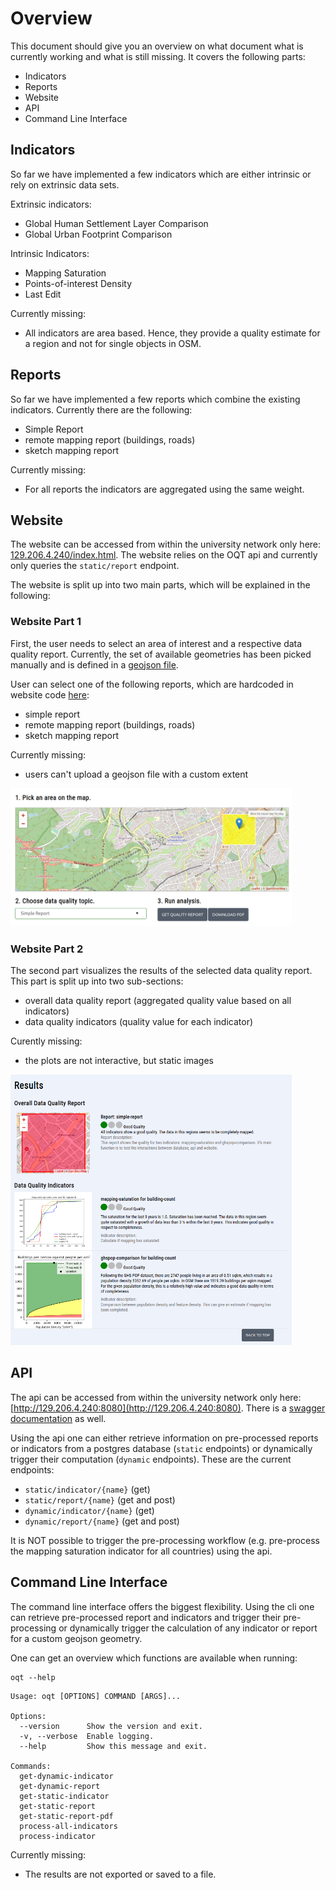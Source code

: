 # Overview
This document should give you an overview on what document what is currently working and what is still missing. It covers the following parts:

* Indicators
* Reports
* Website
* API
* Command Line Interface

## Indicators
So far we have implemented a few indicators which are either intrinsic or rely on extrinsic data sets.

Extrinsic indicators:
* Global Human Settlement Layer Comparison
* Global Urban Footprint Comparison

Intrinsic Indicators:
* Mapping Saturation
* Points-of-interest Density
* Last Edit

Currently missing:
* All indicators are area based. Hence, they provide a quality estimate for a region and not for single objects in OSM.

## Reports
So far we have implemented a few reports which combine the existing indicators. Currently there are the following:
* Simple Report
* remote mapping report (buildings, roads)
* sketch mapping report

Currently missing:
* For all reports the indicators are aggregated using the same weight. 

## Website
The website can be accessed from within the university network only here: [129.206.4.240/index.html](http://129.206.4.240/index.html). The website relies on the OQT api and currently only queries the `static/report` endpoint.

The website is split up into two main parts, which will be explained in the following:

### Website Part 1
First, the user needs to select an area of interest and a respective data quality report. Currently, the set of available geometries has been picked manually and is defined in a [geojson file](https://gitlab.gistools.geog.uni-heidelberg.de/giscience/big-data/ohsome/apps/ohsome-quality-tool/-/blob/master/website/website/assets/data/test-regions.geojson).

User can select one of the following reports, which are hardcoded in website code [here](https://gitlab.gistools.geog.uni-heidelberg.de/giscience/big-data/ohsome/apps/ohsome-quality-tool/-/blob/master/website/website/index.html):
* simple report
* remote mapping report (buildings, roads)
* sketch mapping report

Currently missing:
* users can't upload a geojson file with a custom extent

<img src="img/oqt_website_step1.png" width="450px">

### Website Part 2
The second part visualizes the results of the selected data quality report. This part is split up into two sub-sections:

* overall data quality report (aggregated quality value based on all indicators)
* data quality indicators (quality value for each indicator)

Curently missing:
* the plots are not interactive, but static images

<img src="img/oqt_website_step2.png" width="450px">

## API
The api can be accessed from within the university network only here: [http://129.206.4.240:8080](http://129.206.4.240:8080). There is a [swagger documentation](http://129.206.4.240:8080/docs) as well. 

Using the api one can either retrieve information on pre-processed reports or indicators from a postgres database (`static` endpoints) or dynamically trigger their computation (`dynamic` endpoints). These are the current endpoints:

* `static/indicator/{name}` (get)
* `static/report/{name}` (get and post)
* `dynamic/indicator/{name}` (get)
* `dynamic/report/{name}` (get and post)

It is NOT possible to trigger the pre-processing workflow (e.g. pre-process the mapping saturation indicator for all countries) using the api.

## Command Line Interface
The command line interface offers the biggest flexibility. Using the cli one can retrieve pre-processed report and indicators and trigger their pre-processing or dynamically trigger the calculation of any indicator or report for a custom geojson geometry.

One can get an overview which functions are available when running:
```
oqt --help
```

```
Usage: oqt [OPTIONS] COMMAND [ARGS]...

Options:
  --version      Show the version and exit.
  -v, --verbose  Enable logging.
  --help         Show this message and exit.

Commands:
  get-dynamic-indicator
  get-dynamic-report
  get-static-indicator
  get-static-report
  get-static-report-pdf
  process-all-indicators
  process-indicator
```

Currently missing:
* The results are not exported or saved to a file.
